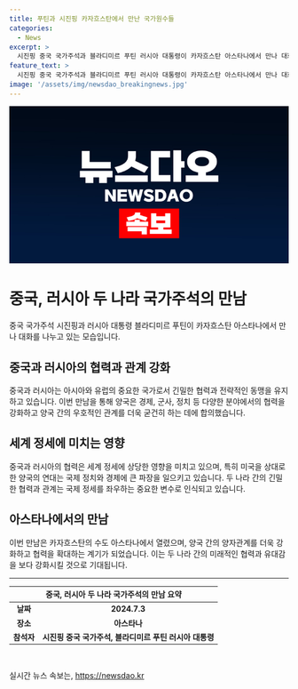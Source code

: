 ```yaml
---
title: 푸틴과 시진핑 카자흐스탄에서 만난 국가원수들
categories:
  - News
excerpt: >
  시진핑 중국 국가주석과 블라디미르 푸틴 러시아 대통령이 카자흐스탄 아스타나에서 만나 대화하고 있다. 국제 정세에 주목된다.
feature_text: >
  시진핑 중국 국가주석과 블라디미르 푸틴 러시아 대통령이 카자흐스탄 아스타나에서 만나 대화하고 있다. 국제 정세에 주목된다.
image: '/assets/img/newsdao_breakingnews.jpg'
---
```


<p><img src="/assets/img/newsdao_breakingnews.jpg" alt="bookingtag 속보" /></p>

<h1>중국, 러시아 두 나라 국가주석의 만남</h1>

<p data-ke-size="size16">중국 국가주석 시진핑과 러시아 대통령 블라디미르 푸틴이 카자흐스탄 아스타나에서 만나 대화를 나누고 있는 모습입니다.</p>

<h2 data-ke-size="size26">중국과 러시아의 협력과 관계 강화</h2>

<p data-ke-size="size16">중국과 러시아는 아시아와 유럽의 중요한 국가로서 긴밀한 협력과 전략적인 동맹을 유지하고 있습니다. 이번 만남을 통해 양국은 경제, 군사, 정치 등 다양한 분야에서의 협력을 강화하고 양국 간의 우호적인 관계를 더욱 굳건히 하는 데에 합의했습니다.</p>

<h2 data-ke-size="size26">세계 정세에 미치는 영향</h2>

<p data-ke-size="size16">중국과 러시아의 협력은 세계 정세에 상당한 영향을 미치고 있으며, 특히 미국을 상대로 한 양국의 연대는 국제 정치와 경제에 큰 파장을 일으키고 있습니다. 두 나라 간의 긴밀한 협력과 관계는 국제 정세를 좌우하는 중요한 변수로 인식되고 있습니다.</p>

<h2 data-ke-size="size26">아스타나에서의 만남</h2>

<p data-ke-size="size16">이번 만남은 카자흐스탄의 수도 아스타나에서 열렸으며, 양국 간의 양자관계를 더욱 강화하고 협력을 확대하는 계기가 되었습니다. 이는 두 나라 간의 미래적인 협력과 유대감을 보다 강화시킬 것으로 기대됩니다.</p>

<hr>

<table>
  <thead>
    <tr>
      <th colspan="2"><b>중국, 러시아 두 나라 국가주석의 만남 요약</b></th>
    </tr>
  </thead>
  <tbody>
    <tr>
      <td style="text-align: center; height: 17px;"><b>날짜</b></td>
      <td style="text-align: center; height: 17px;"><b>2024.7.3</b></td>
    </tr>
    <tr>
      <td style="text-align: center;"><b>장소</b></td>
      <td style="text-align: center;"><b>아스타나</b></td>
    </tr>
    <tr>
      <td style="text-align: center;"><b>참석자</b></td>
      <td style="text-align: center;"><b>시진핑 중국 국가주석, 블라디미르 푸틴 러시아 대통령</b></td>
    </tr>
  </tbody>
</table>

<p data-ke-size="size16">&nbsp;</p>
실시간 뉴스 속보는, <a href="https://newsdao.kr" rel="dofollow">https://newsdao.kr</a>



